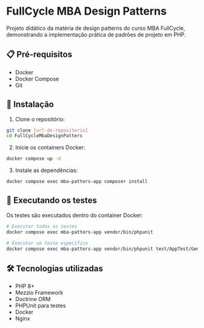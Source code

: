# FullCycle MBA Design Patterns

Projeto didático da matéria de design patterns do curso MBA FullCycle, demonstrando a implementação prática de padrões de projeto em PHP.

## 📋 Pré-requisitos

- Docker
- Docker Compose
- Git

## 🚀 Instalação

1. Clone o repositório:
```bash
git clone [url-do-repositorio]
cd FullCycleMbaDesignPatters
```

2. Inicie os containers Docker:
```bash
docker compose up -d
```

3. Instale as dependências:
```bash
docker compose exec mba-patters-app composer install
```

## 🧪 Executando os testes

Os testes são executados dentro do container Docker:

```bash
# Executar todos os testes
docker compose exec mba-patters-app vendor/bin/phpunit

# Executar um teste específico
docker compose exec mba-patters-app vendor/bin/phpunit test/AppTest/GenerateInvoicesTest.php
```

## 🛠️ Tecnologias utilizadas

- PHP 8+
- Mezzio Framework
- Doctrine ORM
- PHPUnit para testes
- Docker
- Nginx


